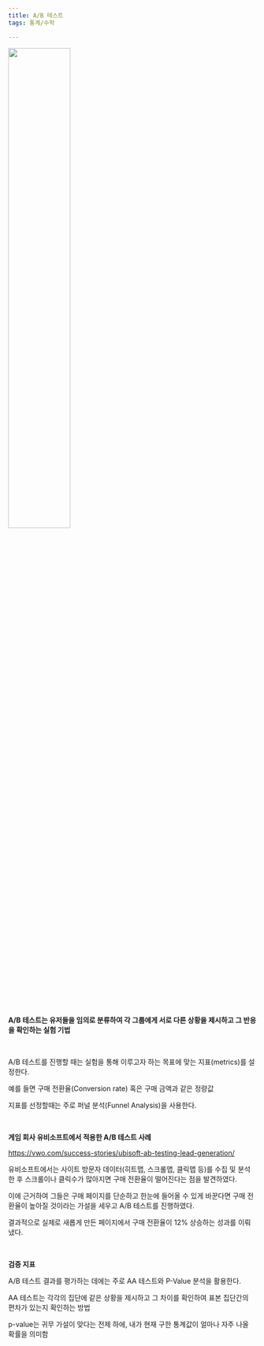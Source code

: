 ```yaml
---
title: A/B 테스트
tags: 통계/수학

---
```


<img src="https://user-images.githubusercontent.com/71831714/106593866-ac95dd80-6594-11eb-8309-a7972f2d9aee.jpg" width="50%" height="50%">

**A/B 테스트는 유저들을 임의로 분류하여 각 그룹에게 서로 다른 상황을 제시하고 그 반응을 확인하는 실험 기법**

<br>

A/B 테스트를 진행할 때는 실험을 통해 이루고자 하는 목표에 맞는 지표(metrics)를 설정한다. 

예를 들면 구매 전환율(Conversion rate) 혹은 구매 금액과 같은 정량값

지표를 선정할때는 주로 퍼널 분석(Funnel Analysis)을 사용한다.

<br>

**게임 회사 유비소프트에서 적용한 A/B 테스트 사례**

https://vwo.com/success-stories/ubisoft-ab-testing-lead-generation/

유비소프트에서는 사이트 방문자 데이터(히트맵, 스크롤맵, 클릭맵 등)를 수집 및 분석한 후 스크롤이나 클릭수가 많아지면 구매 전환율이 떨어진다는 점을 발견하였다.

이에 근거하여 그들은 구매 페이지를 단순하고 한눈에 들어올 수 있게 바꾼다면 구매 전환율이 높아질 것이라는 가설을 세우고 A/B 테스트를 진행하였다. 

결과적으로 실제로 새롭게 만든 페이지에서 구매 전환율이 12% 상승하는 성과를 이뤄냈다.

<br>

**검증 지표**

A/B 테스트 결과를 평가하는 데에는 주로 AA 테스트와 P-Value 분석을 활용한다.

AA 테스트는 각각의 집단에 같은 상황을 제시하고 그 차이를 확인하여 표본 집단간의 편차가 있는지 확인하는 방법

p-value는 귀무 가설이 맞다는 전제 하에, 내가 현재 구한 통계값이 얼마나 자주 나올 확률을 의미함

